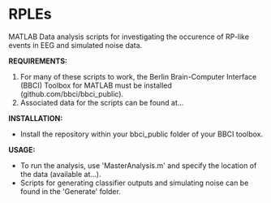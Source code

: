 # RPLEs
MATLAB Data analysis scripts for investigating the occurence of RP-like events in EEG and simulated noise data.

**REQUIREMENTS:**
1. For many of these scripts to work, the Berlin Brain-Computer Interface (BBCI) Toolbox for MATLAB must be installed (github.com/bbci/bbci_public).
2. Associated data for the scripts can be found at...

**INSTALLATION:**
- Install the repository within your bbci_public folder of your BBCI toolbox.

**USAGE:**
- To run the analysis, use 'MasterAnalysis.m' and specify the location of the data (available at...).
- Scripts for generating classifier outputs and simulating noise can be found in the 'Generate' folder.
